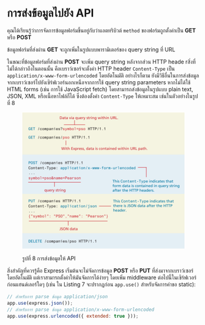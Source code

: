 # การส่งข้อมูลไปยัง API

คุณได้เรียนรู้ว่าการจัดการข้อมูลฟอร์มขึ้นอยู่กับว่าแอตทริบิวต์ `method` ของฟอร์มถูกตั้งค่าเป็น **GET** หรือ **POST**&#x20;

ข้อมูลฟอร์มที่ส่งผ่าน **GET** จะถูกเพิ่มในรูปแบบพารามิเตอร์ของ query string ที่ URL&#x20;

ในขณะที่ข้อมูลฟอร์มที่ส่งผ่าน **POST** จะเพิ่ม query string หลังจากส่วน HTTP heade rสิ่งที่ไม่ได้กล่าวถึงในตอนนั้น คือเบราว์เซอร์จะตั้งค่า HTTP header `Content-Type` เป็น `application/x-www-form-urlencoded` โดยอัตโนมัติ อย่างไรก็ตาม ยังมีวิธีอื่นในการส่งข้อมูลจากเบราว์เซอร์ไปยังเซิร์ฟเวอร์นอกเหนือจากการใช้ query string parameters หากไม่ได้ใช้ HTML forms (เช่น การใช้ JavaScript fetch) โดยสามารถส่งข้อมูลในรูปแบบ plain text, JSON, XML หรือเนื้อหาไฟล์ก็ได้ ซึ่งต้องตั้งค่า `Content-Type` ให้เหมาะสม เช่นในตัวอย่างในรูปที่ 8

<figure><img src="../../.gitbook/assets/image (8).png" alt=""><figcaption><p>รูปที่ 8 การส่งข้อมูลให้ API</p></figcaption></figure>

สิ่งสำคัญที่ควรรู้คือ Express เริ่มต้นจะไม่จัดการข้อมูล **POST** หรือ **PUT** ที่ส่งมาจากเบราว์เซอร์โดยอัตโนมัติ แต่เราสามารถตั้งค่าให้มันจัดการได้ง่ายๆ โดยเพิ่ม middleware ต่อไปนี้ในเซิร์ฟเวอร์ก่อนแฮนด์เลอร์ใดๆ (เช่น ใน Listing 7 จะปรากฏก่อน `app.use()` สำหรับจัดการคำขอ static):

```javascript
// สำหรับการ parse ข้อมูล application/json 
app.use(express.json());
// สำหรับการ parse ข้อมูล application/x-www-form-urlencoded 
app.use(express.urlencoded({ extended: true }));
```
